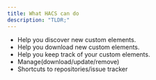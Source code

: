 ```yaml
---
title: What HACS can do
description: "TLDR;"
---
```

- Help you discover new custom elements.
- Help you download new custom elements.
- Help you keep track of your custom elements.
- Manage(download/update/remove)
- Shortcuts to repositories/issue tracker